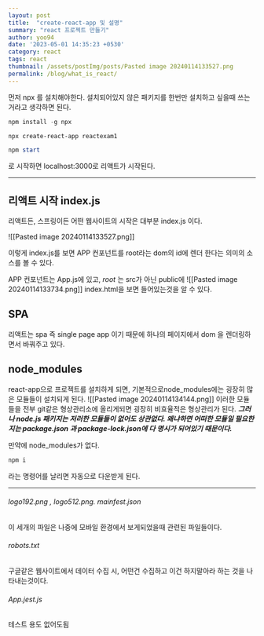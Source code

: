 ```yaml
---
layout: post
title:  "create-react-app 및 설명"
summary: "react 프로젝트 만들기"
author: yoo94
date: '2023-05-01 14:35:23 +0530'
category: react
tags: react
thumbnail: /assets/postImg/posts/Pasted image 20240114133527.png
permalink: /blog/what_is_react/
---
```

먼저 npx 를 설치해야한다.
설치되어있지 않은 패키지를 한번만 설치하고 싶을때 쓰는거라고 생각하면 된다.

```powerShell
npm install -g npx
```

```powerShell
npx create-react-app reactexam1
```

```powerShell
npm start
```
로 시작하면 localhost:3000로 리액트가 시작된다.

---
## 리액트 시작 index.js

리액트든, 스프링이든 어떤 웹사이트의 시작은 대부분
index.js
이다.


![[Pasted image 20240114133527.png]]

이렇게 index.js를 보면 APP 컨포넌트를 root라는 dom의 id에 렌더 한다는 의미의 소스를 볼 수 있다.

APP 컨포넌트는 App.js에 있고, *root* 는 src가 아닌 public에 ![[Pasted image 20240114133734.png]]
index.html을 보면 들어있는것을 알 수 있다.

## SPA
리액트는 spa 즉 single page app 이기 때문에 하나의 페이지에서 dom 을 렌더링하면서 바꿔주고 있다.


## node_modules
react-app으로 프로젝트를 설치하게 되면, 기본적으로node_modules에는 굉장히 많은 모듈들이 설치되게 된다.
![[Pasted image 20240114134144.png]]
이러한 모듈들을 전부 git같은 형상관리소에 올리게되면 굉장히 비효율적은 형상관리가 된다.
***그러나 node.js 패키지는 저러한 모듈들이 없어도 상관없다. 왜냐하면 어떠한 모듈일 필요한지는 package.json 과 package-lock.json에 다 명시가 되어있기 때문이다.***

만약에 node_modules가 없다.
``` powerShell
npm i
```
라는 명령어를 날리면 자동으로 다운받게 된다.

---
###### logo192.png , logo512.png. mainfest.json
이 세개의 파일은 나중에 모바일 환경에서 보게되었을때 관련된 파일들이다.

###### robots.txt
구글같은 웹사이트에서 데이터 수집 시, 어떤건 수집하고 이건 하지말아라 하는 것을 나타내는것이다.

###### App.jest.js
테스트 용도 없어도됨
